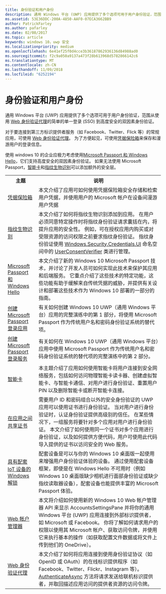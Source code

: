 ```yaml
---
title: 身份验证和用户身份
description: 通用 Windows 平台 (UWP) 应用提供了多个选项可用于用户身份验证，范围从使用 Web 身份验证代理的简单的单一登录 (SSO) 到高度安全的双因素身份验证。
ms.assetid: 53E36DDC-200A-4850-AAF0-07ECA3662BB9
author: PatrickFarley
ms.author: pafarley
ms.date: 02/08/2017
ms.topic: article
keywords: windows 10，uwp 安全
ms.localizationpriority: medium
ms.openlocfilehash: 6e41ef25f0d4cce3b36187862936136d84988ad0
ms.sourcegitcommit: f2c9a050a9137a473f28b613968d5782866142c6
ms.translationtype: MT
ms.contentlocale: zh-CN
ms.lasthandoff: 11/09/2018
ms.locfileid: "6252194"
---
```

# <a name="authentication-and-user-identity"></a>身份验证和用户身份



通用 Windows 平台 (UWP) 应用提供了多个选项可用于用户身份验证，范围从使用 [Web 身份验证代理](web-authentication-broker.md)的简单的单一登录 (SSO) 到高度安全的双因素身份验证。

对于要连接到第三方标识提供者服务（如 Facebook、Twitter、Flick 等）的常规应用，可使用 [Web 身份验证代理](web-authentication-broker.md)。 为了方便起见，可使用[凭据保险箱](credential-locker.md)来保存和漫游用户的登录信息。

使用 windows 10 的企业应极力考虑使用[Microsoft Passport 和 Windows Hello](microsoft-passport.md)，它们支持高度安全的双因素身份验证。 如果无法使用 Microsoft Passport，[智能卡](smart-cards.md)和[指纹生物识别](fingerprint-biometrics.md)可以添加额外的安全层。

<table>
<tr><th>主题</th><th>说明</th></tr>
<tr><td><a href="credential-locker.md">凭据保险箱</a></td><td>本文介绍了应用可如何使用凭据保险箱安全存储和检索用户凭据，并使用用户的 Microsoft 帐户在设备间漫游用户凭据</td></tr>

<tr><td><a href="fingerprint-biometrics.md">指纹生物识别</a> </td><td>本文介绍了如何将指纹生物识别添加到应用。 在用户必须同意特定操作时将指纹身份验证请求囊括在内，将提升应用的安全性。 例如，可在授权应用内购买或对受限资源的访问权限之前要求指纹身份验证。 指纹身份验证使用 <a href="https://msdn.microsoft.com/library/windows/apps/hh701356">Windows.Security.Credentials.UI</a> 命名空间中的 <a href="https://msdn.microsoft.com/library/windows/apps/dn279134">UserConsentVerifier</a> 类进行管理。</td></tr>
<tr><td><a href="microsoft-passport.md">Microsoft Passport 和 Windows Hello</a></td><td>本文介绍了新的 Windows 10 Microsoft Passport 技术，并讨论了开发人员可如何实现此技术来保护其应用和后端服务。 它重点介绍了这些技术的特定功能，这些功能有助于缓解来自传统凭据的威胁，并提供有关设计和部署这些技术作为 Windows 10 部署的一部分的指南。 </td></tr>
<tr><td><a href="microsoft-passport-login.md">创建 Microsoft Passport 登录应用</a></td><td>有关如何创建 Windows 10 UWP（通用 Windows 平台）应用的完整演练中的第 1 部分，将使用 Microsoft Passport 作为传统用户名和密码身份验证系统的替代项。</td></tr>
<tr><td><a href="microsoft-passport-login-auth-service.md">创建 Microsoft Passport 登录服务</a></td><td>有关如何在 Windows 10 UWP（通用 Windows 平台）应用中使用 Microsoft Passport 作为传统用户名和密码身份验证系统的替代项的完整演练中的第 2 部分。</td></tr>
<tr><td><a href="smart-cards.md">智能卡</a></td><td>本主题介绍了应用如何使用智能卡将用户连接到安全网络服务，包括如何访问物理智能卡读卡器、创建虚拟智能卡、与智能卡通信、对用户进行身份验证、重置用户 PIN 以及删除智能卡或断开智能卡连接。</td></tr>
<tr><td><a href="share-certificates.md">在应用之间共享证书</a></td><td>需要用户 ID 和密码组合以外的安全身份验证的 UWP 应用可以使用证书进行身份验证。 当对用户进行身份验证时，认证身份验证提供高级别的信任。 在某些情况下，一组服务将要针对多个应用对用户进行身份验证。 本文介绍了如何使用同一个证书对多个应用进行身份验证，以及如何提供方便代码，用户可使用此代码导入提供的证书以访问安全的 Web 服务。</td></tr>
<tr><td><a href="companion-device-unlock.md">具有配套 IoT 设备的 Windows 解锁</a></td><td>配套设备是可以与你的 Windows 10 桌面版一起使用来增强用户身份验证体验的设备。 通过使用配套设备框架，即使是在 Windows Hello 不可用时（例如 Windows 10 桌面版缺少相机进行面部身份验证或缺少指纹读取器设备），配套设备也能提供丰富的 Microsoft Passport 体验。</td></tr>
<tr><td><a href="web-account-manager.md">Web 帐户管理器</a></td><td>本文将介绍如何使用新的 Windows 10 Web 帐户管理器 API 来显示 AccountsSettingsPane 并将你的通用 Windows 平台 (UWP) 应用连接到外部标识提供者，如 Microsoft 或 Facebook。 你将了解如何请求用户的权限以使用其 Microsoft 帐户、获取访问令牌，并使用它来执行基本的操作（如获取配置文件数据或将文件上传到他们的 OneDrive）。 </td></tr>
<tr><td><a href="web-authentication-broker.md">Web 身份验证代理</a></td><td>本文介绍了如何将应用连接到使用身份验证协议（如 OpenID 或 OAuth）的在线标识提供程序（如 Facebook、Twitter、Flickr、Instagram 等）。 <a href="https://msdn.microsoft.com/library/windows/apps/br212066">AuthenticateAsync</a> 方法将请求发送给联机标识提供者，并取回描述应用访问的提供者资源的访问令牌。</td></tr>
</table>

